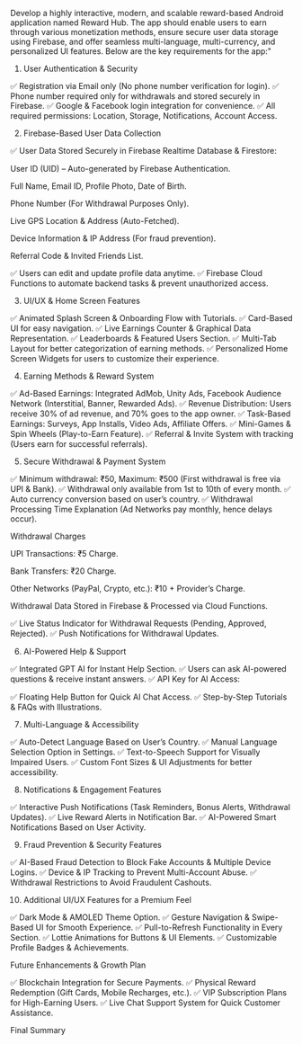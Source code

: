 Develop a highly interactive, modern, and scalable reward-based Android application named Reward Hub. The app should enable users to earn through various monetization methods, ensure secure user data storage using Firebase, and offer seamless multi-language, multi-currency, and personalized UI features. Below are the key requirements for the app:"



1. User Authentication & Security

✅ Registration via Email only (No phone number verification for login).
✅ Phone number required only for withdrawals and stored securely in Firebase.
✅ Google & Facebook login integration for convenience.
✅ All required permissions: Location, Storage, Notifications, Account Access.



2. Firebase-Based User Data Collection

✅ User Data Stored Securely in Firebase Realtime Database & Firestore:


User ID (UID) – Auto-generated by Firebase Authentication.

Full Name, Email ID, Profile Photo, Date of Birth.

Phone Number (For Withdrawal Purposes Only).

Live GPS Location & Address (Auto-Fetched).

Device Information & IP Address (For fraud prevention).

Referral Code & Invited Friends List.



✅ Users can edit and update profile data anytime.
✅ Firebase Cloud Functions to automate backend tasks & prevent unauthorized access.



3. UI/UX & Home Screen Features

✅ Animated Splash Screen & Onboarding Flow with Tutorials.
✅ Card-Based UI for easy navigation.
✅ Live Earnings Counter & Graphical Data Representation.
✅ Leaderboards & Featured Users Section.
✅ Multi-Tab Layout for better categorization of earning methods.
✅ Personalized Home Screen Widgets for users to customize their experience.



4. Earning Methods & Reward System

✅ Ad-Based Earnings: Integrated AdMob, Unity Ads, Facebook Audience Network (Interstitial, Banner, Rewarded Ads).
✅ Revenue Distribution: Users receive 30% of ad revenue, and 70% goes to the app owner.
✅ Task-Based Earnings: Surveys, App Installs, Video Ads, Affiliate Offers.
✅ Mini-Games & Spin Wheels (Play-to-Earn Feature).
✅ Referral & Invite System with tracking (Users earn for successful referrals).



5. Secure Withdrawal & Payment System

✅ Minimum withdrawal: ₹50, Maximum: ₹500 (First withdrawal is free via UPI & Bank).
✅ Withdrawal only available from 1st to 10th of every month.
✅ Auto currency conversion based on user’s country.
✅ Withdrawal Processing Time Explanation (Ad Networks pay monthly, hence delays occur).

Withdrawal Charges


UPI Transactions: ₹5 Charge.

Bank Transfers: ₹20 Charge.

Other Networks (PayPal, Crypto, etc.): ₹10 + Provider’s Charge.

Withdrawal Data Stored in Firebase & Processed via Cloud Functions.



✅ Live Status Indicator for Withdrawal Requests (Pending, Approved, Rejected).
✅ Push Notifications for Withdrawal Updates.



6. AI-Powered Help & Support

✅ Integrated GPT AI for Instant Help Section.
✅ Users can ask AI-powered questions & receive instant answers.
✅ API Key for AI Access:  


✅ Floating Help Button for Quick AI Chat Access.
✅ Step-by-Step Tutorials & FAQs with Illustrations.



7. Multi-Language & Accessibility

✅ Auto-Detect Language Based on User’s Country.
✅ Manual Language Selection Option in Settings.
✅ Text-to-Speech Support for Visually Impaired Users.
✅ Custom Font Sizes & UI Adjustments for better accessibility.



8. Notifications & Engagement Features

✅ Interactive Push Notifications (Task Reminders, Bonus Alerts, Withdrawal Updates).
✅ Live Reward Alerts in Notification Bar.
✅ AI-Powered Smart Notifications Based on User Activity.



9. Fraud Prevention & Security Features

✅ AI-Based Fraud Detection to Block Fake Accounts & Multiple Device Logins.
✅ Device & IP Tracking to Prevent Multi-Account Abuse.
✅ Withdrawal Restrictions to Avoid Fraudulent Cashouts.



10. Additional UI/UX Features for a Premium Feel

✅ Dark Mode & AMOLED Theme Option.
✅ Gesture Navigation & Swipe-Based UI for Smooth Experience.
✅ Pull-to-Refresh Functionality in Every Section.
✅ Lottie Animations for Buttons & UI Elements.
✅ Customizable Profile Badges & Achievements.



Future Enhancements & Growth Plan

✅ Blockchain Integration for Secure Payments.
✅ Physical Reward Redemption (Gift Cards, Mobile Recharges, etc.).
✅ VIP Subscription Plans for High-Earning Users.
✅ Live Chat Support System for Quick Customer Assistance.



Final Summary
